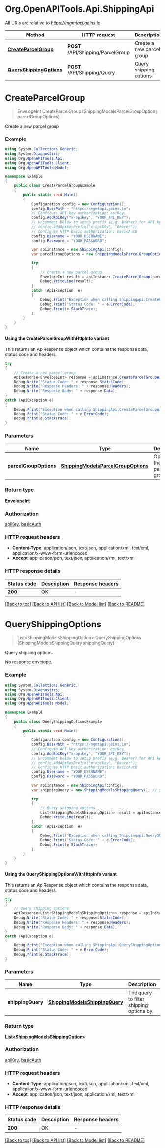 # Org.OpenAPITools.Api.ShippingApi

All URIs are relative to *https://mgmtapi.geins.io*

| Method | HTTP request | Description |
|--------|--------------|-------------|
| [**CreateParcelGroup**](ShippingApi.md#createparcelgroup) | **POST** /API/Shipping/ParcelGroup | Create a new parcel group |
| [**QueryShippingOptions**](ShippingApi.md#queryshippingoptions) | **POST** /API/Shipping/Query | Query shipping options |

<a name="createparcelgroup"></a>
# **CreateParcelGroup**
> EnvelopeInt CreateParcelGroup (ShippingModelsParcelGroupOptions parcelGroupOptions)

Create a new parcel group

### Example
```csharp
using System.Collections.Generic;
using System.Diagnostics;
using Org.OpenAPITools.Api;
using Org.OpenAPITools.Client;
using Org.OpenAPITools.Model;

namespace Example
{
    public class CreateParcelGroupExample
    {
        public static void Main()
        {
            Configuration config = new Configuration();
            config.BasePath = "https://mgmtapi.geins.io";
            // Configure API key authorization: apiKey
            config.AddApiKey("x-apikey", "YOUR_API_KEY");
            // Uncomment below to setup prefix (e.g. Bearer) for API key, if needed
            // config.AddApiKeyPrefix("x-apikey", "Bearer");
            // Configure HTTP basic authorization: basicAuth
            config.Username = "YOUR_USERNAME";
            config.Password = "YOUR_PASSWORD";

            var apiInstance = new ShippingApi(config);
            var parcelGroupOptions = new ShippingModelsParcelGroupOptions(); // ShippingModelsParcelGroupOptions | Options for the new parcel group.

            try
            {
                // Create a new parcel group
                EnvelopeInt result = apiInstance.CreateParcelGroup(parcelGroupOptions);
                Debug.WriteLine(result);
            }
            catch (ApiException  e)
            {
                Debug.Print("Exception when calling ShippingApi.CreateParcelGroup: " + e.Message);
                Debug.Print("Status Code: " + e.ErrorCode);
                Debug.Print(e.StackTrace);
            }
        }
    }
}
```

#### Using the CreateParcelGroupWithHttpInfo variant
This returns an ApiResponse object which contains the response data, status code and headers.

```csharp
try
{
    // Create a new parcel group
    ApiResponse<EnvelopeInt> response = apiInstance.CreateParcelGroupWithHttpInfo(parcelGroupOptions);
    Debug.Write("Status Code: " + response.StatusCode);
    Debug.Write("Response Headers: " + response.Headers);
    Debug.Write("Response Body: " + response.Data);
}
catch (ApiException e)
{
    Debug.Print("Exception when calling ShippingApi.CreateParcelGroupWithHttpInfo: " + e.Message);
    Debug.Print("Status Code: " + e.ErrorCode);
    Debug.Print(e.StackTrace);
}
```

### Parameters

| Name | Type | Description | Notes |
|------|------|-------------|-------|
| **parcelGroupOptions** | [**ShippingModelsParcelGroupOptions**](ShippingModelsParcelGroupOptions.md) | Options for the new parcel group. |  |

### Return type

[**EnvelopeInt**](EnvelopeInt.md)

### Authorization

[apiKey](../README.md#apiKey), [basicAuth](../README.md#basicAuth)

### HTTP request headers

 - **Content-Type**: application/json, text/json, application/xml, text/xml, application/x-www-form-urlencoded
 - **Accept**: application/json, text/json, application/xml, text/xml


### HTTP response details
| Status code | Description | Response headers |
|-------------|-------------|------------------|
| **200** | OK |  -  |

[[Back to top]](#) [[Back to API list]](../README.md#documentation-for-api-endpoints) [[Back to Model list]](../README.md#documentation-for-models) [[Back to README]](../README.md)

<a name="queryshippingoptions"></a>
# **QueryShippingOptions**
> List&lt;ShippingModelsShippingOption&gt; QueryShippingOptions (ShippingModelsShippingQuery shippingQuery)

Query shipping options

No response envelope.

### Example
```csharp
using System.Collections.Generic;
using System.Diagnostics;
using Org.OpenAPITools.Api;
using Org.OpenAPITools.Client;
using Org.OpenAPITools.Model;

namespace Example
{
    public class QueryShippingOptionsExample
    {
        public static void Main()
        {
            Configuration config = new Configuration();
            config.BasePath = "https://mgmtapi.geins.io";
            // Configure API key authorization: apiKey
            config.AddApiKey("x-apikey", "YOUR_API_KEY");
            // Uncomment below to setup prefix (e.g. Bearer) for API key, if needed
            // config.AddApiKeyPrefix("x-apikey", "Bearer");
            // Configure HTTP basic authorization: basicAuth
            config.Username = "YOUR_USERNAME";
            config.Password = "YOUR_PASSWORD";

            var apiInstance = new ShippingApi(config);
            var shippingQuery = new ShippingModelsShippingQuery(); // ShippingModelsShippingQuery | The query to filter shipping options by.

            try
            {
                // Query shipping options
                List<ShippingModelsShippingOption> result = apiInstance.QueryShippingOptions(shippingQuery);
                Debug.WriteLine(result);
            }
            catch (ApiException  e)
            {
                Debug.Print("Exception when calling ShippingApi.QueryShippingOptions: " + e.Message);
                Debug.Print("Status Code: " + e.ErrorCode);
                Debug.Print(e.StackTrace);
            }
        }
    }
}
```

#### Using the QueryShippingOptionsWithHttpInfo variant
This returns an ApiResponse object which contains the response data, status code and headers.

```csharp
try
{
    // Query shipping options
    ApiResponse<List<ShippingModelsShippingOption>> response = apiInstance.QueryShippingOptionsWithHttpInfo(shippingQuery);
    Debug.Write("Status Code: " + response.StatusCode);
    Debug.Write("Response Headers: " + response.Headers);
    Debug.Write("Response Body: " + response.Data);
}
catch (ApiException e)
{
    Debug.Print("Exception when calling ShippingApi.QueryShippingOptionsWithHttpInfo: " + e.Message);
    Debug.Print("Status Code: " + e.ErrorCode);
    Debug.Print(e.StackTrace);
}
```

### Parameters

| Name | Type | Description | Notes |
|------|------|-------------|-------|
| **shippingQuery** | [**ShippingModelsShippingQuery**](ShippingModelsShippingQuery.md) | The query to filter shipping options by. |  |

### Return type

[**List&lt;ShippingModelsShippingOption&gt;**](ShippingModelsShippingOption.md)

### Authorization

[apiKey](../README.md#apiKey), [basicAuth](../README.md#basicAuth)

### HTTP request headers

 - **Content-Type**: application/json, text/json, application/xml, text/xml, application/x-www-form-urlencoded
 - **Accept**: application/json, text/json, application/xml, text/xml


### HTTP response details
| Status code | Description | Response headers |
|-------------|-------------|------------------|
| **200** | OK |  -  |

[[Back to top]](#) [[Back to API list]](../README.md#documentation-for-api-endpoints) [[Back to Model list]](../README.md#documentation-for-models) [[Back to README]](../README.md)

